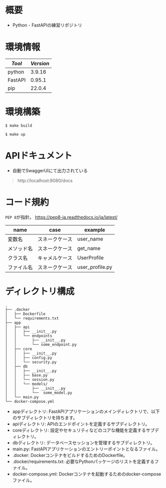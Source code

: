# 概要

- Python - FastAPIの練習リポジトリ

# 環境情報

|*Tool*|*Version*|
|---|---|
|python|3.9.16|
|FastAPI|0.95.1|
|pip|22.0.4|

# 環境構築

```
$ make build
```

```
$ make up
```

# APIドキュメント

- 自動でSwaggerUIにて出力されている

> http://localhost:8080/docs

# コード規約

`PEP 8`が指針。
https://pep8-ja.readthedocs.io/ja/latest/

name|case|example
|---|---|---
変数名|スネークケース|user_name
メソッド名|スネークケース|get_name
クラス名|キャメルケース|UserProfile
ファイル名|スネークケース|user_profile.py

# ディレクトリ構成

```
.
├── .docker
│   ├── Dockerfile
│   └── requirements.txt
├── app
│   ├── api
│   │   ├── __init__.py
│   │   └── endpoints
│   │       ├── __init__.py
│   │       └── some_endpoint.py
│   ├── core
│   │   ├── __init__.py
│   │   ├── config.py
│   │   └── security.py
│   ├── db
│   │   ├── __init__.py
│   │   ├── base.py
│   │   └── session.py
│   │   └── models/
│   │       ├── __init__.py
│   │       └──  some_model.py
│   └── main.py
└── docker-compose.yml
```

- appディレクトリ: FastAPIアプリケーションのメインディレクトリで、以下のサブディレクトリを持ちます。
- apiディレクトリ: APIのエンドポイントを定義するサブディレクトリ。
- coreディレクトリ: 設定やセキュリティなどのコアな機能を定義するサブディレクトリ。
- dbディレクトリ: データベースセッションを管理するサブディレクトリ。
- main.py: FastAPIアプリケーションのエントリーポイントとなるファイル。
- .docker: DockerコンテナをビルドするためのDockerfile。
- .docker/requirements.txt: 必要なPythonパッケージのリストを定義するファイル。
- docker-compose.yml: Dockerコンテナを起動するためのdocker-composeファイル。